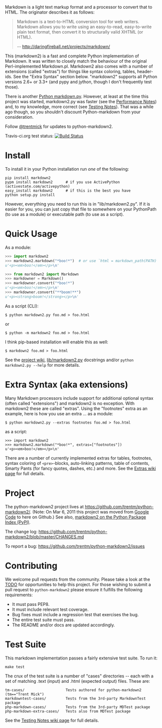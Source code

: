 Markdown is a light text markup format and a processor to convert that to HTML.
The originator describes it as follows:

> Markdown is a text-to-HTML conversion tool for web writers.
> Markdown allows you to write using an easy-to-read,
> easy-to-write plain text format, then convert it to
> structurally valid XHTML (or HTML).
>
> -- <http://daringfireball.net/projects/markdown/>

This (markdown2) is a fast and complete Python implementation of Markdown. It
was written to closely match the behaviour of the original Perl-implemented
Markdown.pl. Markdown2 also comes with a number of extensions (called
"extras") for things like syntax coloring, tables, header-ids. See the
"Extra Syntax" section below. "markdown2" supports all Python versions
2.6+ or 3.3+ (and pypy and jython, though I don't frequently test those).

There is another [Python
markdown.py](https://python-markdown.github.io/). However, at
least at the time this project was started, markdown2.py was faster (see the
[Performance
Notes](https://github.com/trentm/python-markdown2/wiki/Performance-Notes)) and,
to my knowledge, more correct (see [Testing
Notes](https://github.com/trentm/python-markdown2/wiki/Testing-Notes)).
That was a while ago though, so you shouldn't discount Python-markdown from
your consideration.

Follow <a href="https://twitter.com/intent/user?screen_name=trentmick" target="_blank">@trentmick</a>
for updates to python-markdown2.

Travis-ci.org test status: [![Build Status](https://secure.travis-ci.org/trentm/python-markdown2.png)](http://travis-ci.org/trentm/python-markdown2)


# Install

To install it in your Python installation run *one* of the following:

    pip install markdown2
    pypm install markdown2      # if you use ActivePython (activestate.com/activepython)
    easy_install markdown2      # if this is the best you have
    python setup.py install

However, everything you need to run this is in "lib/markdown2.py". If it is
easier for you, you can just copy that file to somewhere on your PythonPath
(to use as a module) or executable path (to use as a script).


# Quick Usage

As a module:
```python
>>> import markdown2
>>> markdown2.markdown("*boo!*")  # or use `html = markdown_path(PATH)`
u'<p><em>boo!</em></p>\n'

>>> from markdown2 import Markdown
>>> markdowner = Markdown()
>>> markdowner.convert("*boo!*")
u'<p><em>boo!</em></p>\n'
>>> markdowner.convert("**boom!**")
u'<p><strong>boom!</strong></p>\n'
```
As a script (CLI):
```shell
$ python markdown2.py foo.md > foo.html
```
or 
```shell
$ python -m markdown2 foo.md > foo.html
```

I think pip-based installation will enable this as well:
```shell
$ markdown2 foo.md > foo.html
```
See the [project wiki](https://github.com/trentm/python-markdown2/wiki),
[lib/markdown2.py](https://github.com/trentm/python-markdown2/blob/master/lib/markdown2.py)
docstrings and/or `python markdown2.py --help` for more details.


# Extra Syntax (aka extensions)

Many Markdown processors include support for additional optional syntax
(often called "extensions") and markdown2 is no exception. With markdown2 these
are called "extras".  Using the "footnotes" extra as an example, here is how
you use an extra ... as a module:
```shell
$ python markdown2.py --extras footnotes foo.md > foo.html
```
as a script:
```shell
>>> import markdown2
>>> markdown2.markdown("*boo!*", extras=["footnotes"])
u'<p><em>boo!</em></p>\n'
```
There are a number of currently implemented extras for tables, footnotes,
syntax coloring of `<pre>`-blocks, auto-linking patterns, table of contents,
Smarty Pants (for fancy quotes, dashes, etc.) and more. See the [Extras
wiki page](https://github.com/trentm/python-markdown2/wiki/Extras) for full
details.


# Project

The python-markdown2 project lives at
<https://github.com/trentm/python-markdown2/>.  (Note: On Mar 6, 2011 this
project was moved from [Google Code](http://code.google.com/p/python-markdown2)
to here on Github.) See also, [markdown2 on the Python Package Index
(PyPI)](http://pypi.python.org/pypi/markdown2).

The change log: <https://github.com/trentm/python-markdown2/blob/master/CHANGES.md>

To report a bug: <https://github.com/trentm/python-markdown2/issues>

# Contributing

We welcome pull requests from the community. Please take a look at the [TODO](https://github.com/trentm/python-markdown2/blob/master/TODO.txt) for opportunities to help this project. For those wishing to submit a pull request to `python-markdown2` please ensure it fulfills the following requirements:

* It must pass PEP8.
* It must include relevant test coverage.
* Bug fixes must include a regression test that exercises the bug.
* The entire test suite must pass.
* The README and/or docs are updated accordingly.


# Test Suite

This markdown implementation passes a fairly extensive test suite. To run it:
```shell
make test
```
The crux of the test suite is a number of "cases" directories -- each with a
set of matching .text (input) and .html (expected output) files. These are:

    tm-cases/                   Tests authored for python-markdown2 (tm=="Trent Mick")
    markdowntest-cases/         Tests from the 3rd-party MarkdownTest package
    php-markdown-cases/         Tests from the 3rd-party MDTest package
    php-markdown-extra-cases/   Tests also from MDTest package

See the [Testing Notes wiki
page](https://github.com/trentm/python-markdown2/wiki/Testing-Notes) for full
details.
